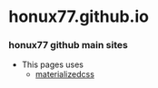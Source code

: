 honux77.github.io
=================
### honux77 github main sites 
- This pages uses 
	- [materializedcss](http://materializecss.com/)
